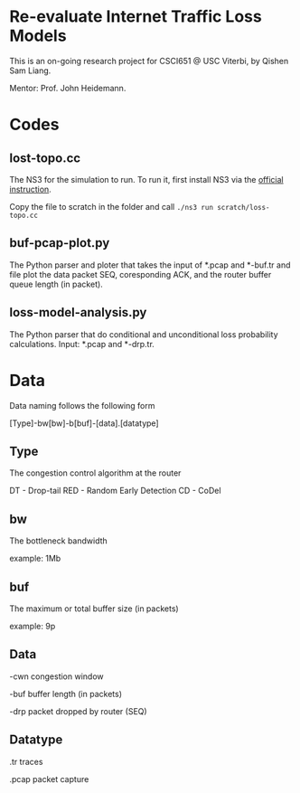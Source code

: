 # Re-evaluate Internet Traffic Loss Models

This is an on-going research project for CSCI651 @ USC Viterbi, by Qishen Sam Liang.

Mentor: Prof. John Heidemann.

# Codes

## lost-topo.cc

The NS3 for the simulation to run. To run it, first install NS3 via the [official instruction](https://www.nsnam.org/).

Copy the file to scratch in the folder and call `./ns3 run scratch/loss-topo.cc`

## buf-pcap-plot.py

The Python parser and ploter that takes the input of *.pcap and *-buf.tr and file plot the data packet SEQ, coresponding ACK, and the router buffer queue length (in packet).

## loss-model-analysis.py

The Python parser that do conditional and unconditional loss probability calculations. Input: *.pcap and *-drp.tr.

# Data

Data naming follows the following form

[Type]-bw[bw]-b[buf]-[data].[datatype]

## Type

The congestion control algorithm at the router

DT - Drop-tail
RED - Random Early Detection
CD - CoDel

## bw

The bottleneck bandwidth

example: 1Mb

## buf

The maximum or total buffer size (in packets)

example: 9p

## Data

-cwn congestion window

-buf buffer length (in packets)

-drp packet dropped by router (SEQ)

## Datatype

.tr traces

.pcap packet capture
